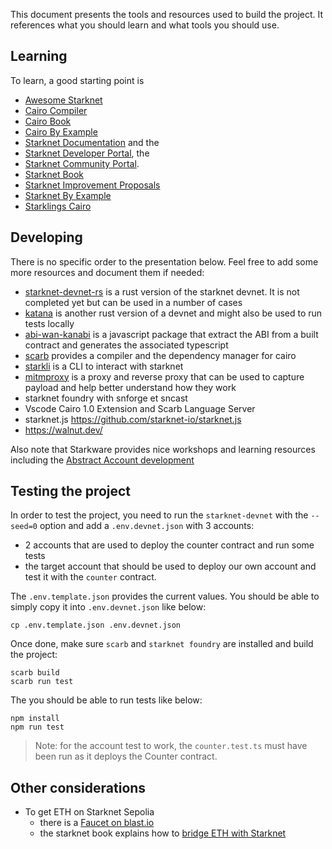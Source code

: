 This document presents the tools and resources used to build the project. It
references what you should learn and what tools you should use.

## Learning

To learn, a good starting point is
- [Awesome Starknet](https://github.com/keep-starknet-strange/awesome-starknet)
- [Cairo Compiler](https://github.com/starkware-libs/cairo)
- [Cairo Book](https://book.cairo-lang.org/)
- [Cairo By Example](https://cairo-by-example.com/)
- [Starknet Documentation](https://docs.starknet.io/documentation/) and the
- [Starknet Developer Portal](https://www.starknet.io/en/developers), the
- [Starknet Community Portal](https://community.starknet.io/).
- [Starknet Book](https://book.starknet.io/)
- [Starknet Improvement Proposals](https://github.com/starknet-io/SNIPs)
- [Starknet By Example](https://github.com/NethermindEth/StarknetByExample)
- [Starklings Cairo](https://github.com/shramee/starklings-cairo1.git)

## Developing

There is no specific order to the presentation below. Feel free to add some
more resources and document them if needed:

- [starknet-devnet-rs](./resources/devnet-rs.md) is a rust version of the
  starknet devnet. It is not completed yet but can be used in a number of cases
- [katana](https://book.dojoengine.org/toolchain/katana/overview) is another
  rust version of a devnet and might also be used to run tests locally
- [abi-wan-kanabi](./resources/abi-wan-kanabi.md) is a javascript package that
  extract the ABI from a built contract and generates the associated typescript
- [scarb](./resources/scarb.md) provides a compiler and the dependency manager
  for cairo
- [starkli](./resources/starkli.md) is a CLI to interact with starknet
- [mitmproxy](./resources/mitmproxy.md) is a proxy and reverse proxy that can be used to
  capture payload and help better understand how they work
- starknet foundry with snforge et sncast
- Vscode Cairo 1.0 Extension and Scarb Language Server
- starknet.js https://github.com/starknet-io/starknet.js
- https://walnut.dev/

Also note that Starkware provides nice workshops and learning resources
including the [Abstract Account development](https://github.com/starknet-edu/aa-workshop)

## Testing the project

In order to test the project, you need to run the `starknet-devnet` with the
`--seed=0` option and add a `.env.devnet.json` with 3 accounts:
- 2 accounts that are used to deploy the counter contract and run some tests
- the target account that should be used to deploy our own account and test it
  with the `counter` contract.

The `.env.template.json` provides the current values. You should be able to
simply copy it into `.env.devnet.json` like below:

```shell
cp .env.template.json .env.devnet.json
```

Once done, make sure `scarb` and `starknet foundry` are installed and build the
project:

```shell
scarb build
scarb run test
```

The you should be able to run tests like below:

```shell
npm install
npm run test
```

> Note: for the account test to work, the `counter.test.ts` must have been run
> as it deploys the Counter contract.

## Other considerations

- To get ETH on Starknet Sepolia
  - there is a [Faucet on blast.io](https://blastapi.io/faucets/starknet-sepolia-eth)
  - the starknet book explains how to
    [bridge ETH with Starknet](https://book.starknet.io/ch02-05-01-start-with-sepolia.html)
